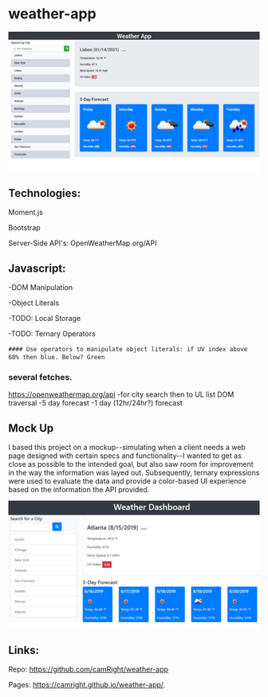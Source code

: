 # weather-app

![Screenshot of Project](Main/assets/images/weather-appScreenshot.png?raw=true "Weather App")



## Technologies:

Moment.js

Bootstrap

Server-Side API's: OpenWeatherMap.org/API

## Javascript:

-DOM Manipulation

-Object Literals

-TODO: Local Storage

-TODO: Ternary Operators

    #### Use operators to manipulate object literals: if UV index above 60% then blue. Below? Green


### several fetches.

https://openweathermap.org/api
-for city search then to UL list DOM traversal
-5 day forecast
-1 day (12hr/24hr?) forecast

## Mock Up

I based this project on a mockup--simulating when a client needs a web page designed with certain specs and functionality--I wanted to get
as close as possible to the intended goal, but also saw room for improvement in the way the information was layed out. Subsequently, ternary
expressions were used to evaluate the data and provide a color-based UI experience based on the information the API provided.

![Mockup to fulfill Clients Needs](Main\assets\images\mockup.png?raw=true "Mockup")

## Links:

Repo: https://github.com/camRight/weather-app

Pages: https://camright.github.io/weather-app/.
